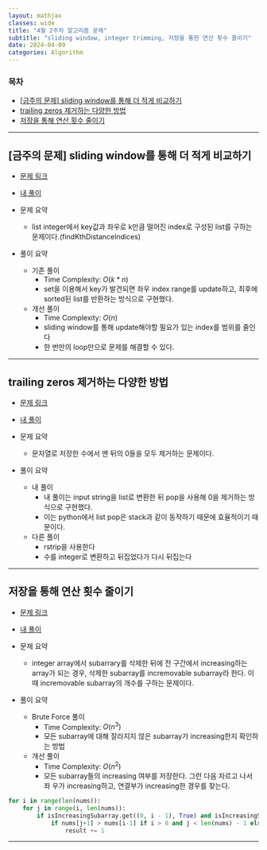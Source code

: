 ```yaml
---
layout: mathjax
classes: wide
title: "4월 2주차 알고리즘 문제"
subtitle: "sliding window, integer trimming, 저장을 통한 연산 횟수 줄이기"
date: 2024-04-09
categories: Algorithm
---
```


### 목차

- [\[금주의 문제\] sliding window를 통해 더 적게 비교하기](#금주의-문제-sliding-window를-통해-더-적게-비교하기)
- [trailing zeros 제거하는 다양한 방법](#trailing-zeros-제거하는-다양한-방법)
- [저장을 통해 연산 횟수 줄이기](#저장을-통해-연산-횟수-줄이기)

---

## [금주의 문제] sliding window를 통해 더 적게 비교하기

- [문제 링크](https://leetcode.com/problems/find-all-k-distant-indices-in-an-array/description/)
- [내 풀이](https://github.com/kaestro/algorithms_v3/blob/main/Daily%20Practices/March/Week%203rd/2200%20-%20LeetCode.py)

- 문제 요약
  - list integer에서 key값과 좌우로 k만큼 떨어진 index로 구성된 list를 구하는 문제이다.(findKthDistanceIndices)
- 풀이 요약
  - 기존 풀이
    - Time Complexity: $O(k*n)$
    - set을 이용해서 key가 발견되면 좌우 index range를 update하고, 최후에 sorted된 list를 반환하는 방식으로 구현했다.
  - 개선 풀이
    - Time Complexity: $O(n)$
    - sliding window를 통해 update해야할 필요가 있는 index를 범위를 줄인다
    - 한 번만의 loop만으로 문제를 해결할 수 있다.

---

## trailing zeros 제거하는 다양한 방법

- [문제 링크](https://leetcode.com/problems/remove-trailing-zeros-from-a-string/)
- [내 풀이](https://github.com/kaestro/algorithms_v3/commit/1057a28ce89c643e18d6b9f72a6aa5f3de68044b)

- 문제 요약
  - 문자열로 저장한 수에서 맨 뒤의 0들을 모두 제거하는 문제이다.
- 풀이 요약
  - 내 풀이
    - 내 풀이는 input string을 list로 변환한 뒤 pop을 사용해 0을 제거하는 방식으로 구현했다.
    - 이는 python에서 list pop은 stack과 같이 동작하기 때문에 효율적이기 때문이다.
  - 다른 풀이
    - rstrip을 사용한다
    - 수를 integer로 변환하고 뒤집었다가 다시 뒤집는다

---

## 저장을 통해 연산 횟수 줄이기

- [문제 링크](https://leetcode.com/problems/count-the-number-of-incremovable-subarrays-i/description/)
- [내 풀이](https://github.com/kaestro/algorithms_v3/blob/main/Daily%20Practices/March/Week%203rd/2970%20-%20LeetCode.py)

- 문제 요약
  - integer array에서 subarrary를 삭제한 뒤에 전 구간에서 increasing하는 array가 되는 경우, 삭제한 subarray를 incremovable subarray라 한다. 이때 incremovable subarray의 개수를 구하는 문제이다.
- 풀이 요약
  - Brute Force 풀이
    - Time Complexity: $O(n^3)$
    - 모든 subarray에 대해 잘라지지 않은 subarray가 increasing한지 확인하는 방법
  - 개선 풀이
    - Time Complexity: $O(n^2)$
    - 모든 subarray들의 increasing 여부를 저장한다. 그런 다음 자르고 나서 좌 우가 increasing하고, 연결부가 increasing한 경우를 찾는다.

```python
for i in range(len(nums)):
    for j in range(i, len(nums)):
        if isIncreasingSubarray.get((0, i - 1), True) and isIncreasingSubarray.get((j + 1, len(nums) - 1), True):
            if nums[j+1] > nums[i-1] if i > 0 and j < len(nums) - 1 else True:
                result += 1
```

---
